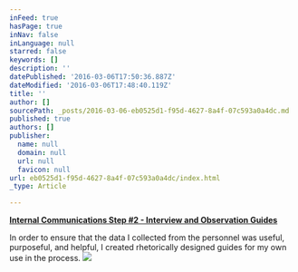```yaml
---
inFeed: true
hasPage: true
inNav: false
inLanguage: null
starred: false
keywords: []
description: ''
datePublished: '2016-03-06T17:50:36.887Z'
dateModified: '2016-03-06T17:48:40.119Z'
title: ''
author: []
sourcePath: _posts/2016-03-06-eb0525d1-f95d-4627-8a4f-07c593a0a4dc.md
published: true
authors: []
publisher:
  name: null
  domain: null
  url: null
  favicon: null
url: eb0525d1-f95d-4627-8a4f-07c593a0a4dc/index.html
_type: Article

---
```

**[Internal Communications Step \#2 - Interview and Observation Guides][0]**

In order to ensure that the data I collected from the personnel was useful, purposeful, and helpful, I created rhetorically designed guides for my own use in the process.
![](https://the-grid-user-content.s3-us-west-2.amazonaws.com/8dbd1fb2-9eab-49e7-bf10-981168bee966.png)

[0]: https://drive.google.com/file/d/0B_3Bn2B5HlnMR2l0YVZXd0VjbGs/view?usp=sharing
